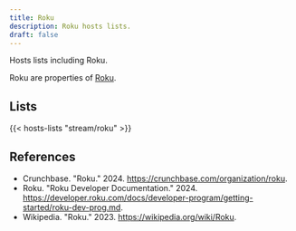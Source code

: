 ```yaml
---
title: Roku
description: Roku hosts lists.
draft: false
---
```


Hosts lists including Roku.

Roku are properties of [Roku](https://roku.com/).

## Lists

{{< hosts-lists "stream/roku" >}}

## References

+ Crunchbase. "Roku." 2024. https://crunchbase.com/organization/roku.
+ Roku. "Roku Developer Documentation." 2024. https://developer.roku.com/docs/developer-program/getting-started/roku-dev-prog.md.
+ Wikipedia. "Roku." 2023. https://wikipedia.org/wiki/Roku.